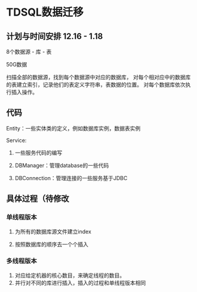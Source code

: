 # TDSQL数据迁移

## 计划与时间安排 12.16 - 1.18

8个数据源 - 库 - 表

50G数据

扫描全部的数据源，找到每个数据源中对应的数据库，
对每个相对应中的数据库的表建立索引，记录他们的表定义字符串，表数据的位置。
对每个数据库依次执行插入操作。

## 代码
Entity：一些实体类的定义，例如数据库实例，数据表实例

Service:

1. 一些服务代码的编写

2. DBManager：管理database的一些代码

3. DBConnection：管理连接的一些服务基于JDBC

## 具体过程（待修改

### 单线程版本

1. 为所有的数据库源文件建立index

2. 按照数据库的顺序去一个个插入

### 多线程版本

1. 对应给定机器的核心数目，来确定线程的数目。
2. 并行对不同的库进行插入，插入的过程和单线程版本相同
